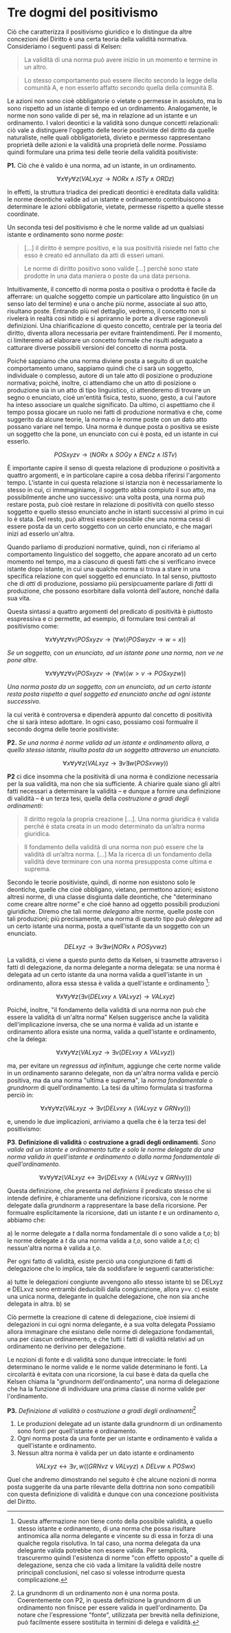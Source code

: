 # Tre dogmi del positivismo

Ciò che caratterizza il positivismo giuridico e lo distingue da altre concezioni del Diritto è una certa teoria della validità normativa.
Consideriamo i seguenti passi di Kelsen:

> La validità di una norma può avere inizio in un momento e termine in un altro.

> Lo stesso comportamento può essere illecito secondo la legge della comunità A, e non esserlo affatto secondo quella della comunità B.

Le azioni non sono cioè obbligatorie o vietate o permesse in assoluto, ma lo sono rispetto ad un istante di tempo ed un ordinamento.
Analogamente, le norme non sono valide di per sé, ma in relazione ad un istante e un ordinamento. I valori deontici e la validità sono dunque
concetti relazionali: ciò vale a distinguere l'oggetto delle teorie positiviste del diritto da quelle naturaliste, nelle quali obbligatorietà,
divieto e permesso rappresentano proprietà delle azioni e la validità una proprietà delle norme. Possiamo quindi formulare una prima tesi
delle teorie della validità positiviste:

**P1.** Ciò che è valido è una norma, ad un istante, in un ordinamento.

$$
∀x∀y∀z (VALxyz \to NORx \land ISTy \land ORDz)
$$

In effetti, la struttura triadica dei predicati deontici è ereditata dalla validità: le norme deontiche valide ad un istante e ordinamento
contribuiscono a determinare le azioni obbligatorie, vietate, permesse rispetto a quelle stesse coordinate.

Un seconda tesi del positivismo è che le norme valide ad un qualsiasi istante e ordinamento sono norme *poste*:

> […] il diritto è sempre positivo, e la sua positività risiede nel fatto che esso è
  creato ed annullato da atti di esseri umani.

> Le norme di diritto positivo sono valide […] perché sono state prodotte in
   una data maniera o poste da una data persona.

Intuitivamente, il concetto di norma posta o positiva o prodotta è facile da afferrare: un qualche soggetto
compie un particolare atto linguistico (in un senso lato del termine) e una o anche più norme, associate al suo atto,
risultano poste. Entrando più nel dettaglio, vedremo, il concetto non si rivelerà in realtà così nitido e si apriranno
le porte a diverse ragionevoli definizioni. Una chiarificazione di questo concetto, centrale per la teoria del diritto,
diventa allora necessaria per evitare fraintendimenti. Per il momento, ci limiteremo ad elaborare un concetto formale
che risulti adeguato a catturare diverse possibili versioni del concetto di norma posta.

Poiché sappiamo che una norma diviene posta a seguito di un qualche comportamento umano, sappiamo quindi che ci sarà un soggetto,
individuale o complesso, autore di un tale atto di posizione o produzione normativa; poiché, inoltre, ci attendiamo che un atto di posizione
o produzione sia in un atto di tipo linguistico, ci attenderemo di trovare un segno o enunciato, cioè un'entità fisica, testo, suono, gesto,
a cui l'autore ha inteso associare un qualche significato.
Da ultimo, ci aspettiamo che il tempo possa giocare un ruolo nei fatti di produzione normativa e che, come suggerito da alcune teorie,
la norma o le norme poste con un dato atto possano variare nel tempo.
Una norma è dunque posta o positiva se esiste un soggetto che la pone, un enunciato con cui è posta, ed un istante in cui esserlo.

$$
POSxyzv \to (NORx \land SOGy \land ENCz \land ISTv)
$$

È importante capire il senso di questa relazione di produzione o positività a quattro argomenti, e in particolare capire a cosa debba riferirsi
l'argomento tempo. L'istante in cui questa relazione si istanzia non è necessariamente lo stesso in cui, ci immmaginiamo, il soggetto
abbia compiuto il suo atto, ma possibilmente anche uno successivo: una volta posta, una norma può restare posta, può cioè restare in relazione
di positività con quello stesso soggetto e quello stesso enunciato anche in istanti successivi al primo in cui lo è stata. Del resto,
può altresì essere possibile che una norma cessi di essere posta da un certo soggetto con un certo enunciato, e che magari inizi ad esserlo un'altra.

Quando parliamo di produzioni normative, quindi, non ci riferiamo al comportamento linguistico del soggetto, che appare ancorato
ad un certo momento nel tempo, ma a ciascuno di questi fatti che si verificano invece istante dopo istante, in cui una qualche
norma si trova a stare in una specifica relazione con quel soggetto ed enunciato. In tal senso, piuttosto che di *atti*
di produzione, possiamo più persipcuamente parlare di *fatti* di produzione, che possono esorbitare dalla volontà dell'autore,
nonché dalla sua vita.

Questa sintassi a quattro argomenti del predicato di positività è piuttosto esspressiva e ci permette, ad esempio,
di formulare tesi centrali al positivismo come:

$$
∀x∀y∀z∀v (POSxyzv \to (∀w)(POSwyzv \to w=x))
$$

*Se un soggetto, con un enunciato, ad un istante pone una norma, non ve ne pone altre.*

$$
∀x∀y∀z∀v (POSxyzv \to (∀w)(w>v \to POSxyzw))
$$

*Una norma posta da un soggetto, con un enunciato, ad un certo istante resta posta rispetto a quel soggetto ed enunciato anche ad ogni istante
successivo.*

la cui verità è controversa e dipenderà appunto dal concetto di positività che si sarà inteso adottare.
In ogni caso, possiamo così formualre il secondo dogma delle teorie positiviste:

**P2.** *Se una norma è norme valida ad un istante e ordinamento allora, a quello stesso istante, risulta posta da un soggetto
attraverso un enunciato.*

$$
∀x∀y∀z(VALxyz \to ∃v∃w (POSxvwy))
$$

**P2** ci dice insomma che la positività di una norma è condizione necessaria per la sua validità, ma non che sia sufficiente.
A chiarire quale siano gli altri fatti necessari a determinare la validità – e dunque a fornire una definizione di validità –
è un terza tesi, quella della *costruzione a gradi degli ordinamenti*:

> Il diritto regola la propria creazione […]. Una norma giuridica è valida
  perché è stata creata in un modo determinato da un’altra norma giuridica.

> Il fondamento della validità di una norma non può essere che la validità
  di un’altra norma. […] Ma la ricerca di un fondamento della validità deve
  terminare con una norma presupposta come ultima e suprema.

Secondo le teorie positiviste, quindi, di norme non esistono solo le deontiche, quelle che cioè obbligano,
vietano, permettono azioni; esistono altresì norme, di una classe disgiunta dalle deontiche, che "determinano
come creare altre norme" e che cioè hanno ad oggetto possibili produzioni giuridiche. Diremo che tali norme
*delegano* altre norme, quelle poste con tali produzioni; più precisamente, una norma di questo tipo
può *delegare* ad un certo istante una norma, posta a quell'istante da un soggetto con un enunciato.

$$
DELxyz \to ∃v∃w (NORx \land POSyvwz)
$$

La validità, ci viene a questo punto detto da Kelsen, si trasmette attraverso i fatti di delegazione,
da norma delegante a norma delegata: se una norma è delegata ad un certo istante da una norma valida
a quell'istante in un ordinamento, allora essa stessa è valida a quell'istante e ordinamento [^1]:

$$
∀x∀y∀z(∃v(DELvxy \land VALvyz) \to VALxyz)
$$

Poiché, inoltre, "il fondamento della validità di una norma non può che essere la validità di un'altra norma"
Kelsen suggerisce anche la validità dell'implicazione inversa, che se una norma è valida ad un istante e ordinamento
allora esiste una norma, valida a quell'istante e ordinamento, che la delega:

$$
∀x∀y∀z(VALxyz \to ∃v(DELvxy \land VALvyz))
$$

ma, per evitare un *regressus ad infinitum*, aggiunge che certe norme valide in un ordinamento
saranno delegate, non da un'altra norma valida e perciò positiva, ma da una norma "ultima e suprema",
la *norma fondamentale* o *grundnorm* di quell'ordinamento. La tesi da ultimo formulata si trasforma perciò in:

$$
∀x∀y∀z(VALxyz \to ∃v(DELvxy \land (VALvyz \lor GRNvy)))
$$

e, unendo le due implicazioni, arriviamo a quella che è la terza tesi del positivismo:

**P3**. **Definizione di validità** o **costruzione a gradi degli ordinamenti**. *Sono valide
ad un istante e ordinamento tutte e solo le norme delegate da una norma valida in quell'istante e
ordinamento o dalla norma fondamentale di quell'ordinamento.*

$$
∀x∀y∀z(VALxyz \leftrightarrow ∃v(DELvxy \land (VALvyz \lor GRNvy)))
$$

Questa definizione, che presenta nel *definiens* il predicato stesso che si intende definire, è chiaramente
una definizione ricorsiva, con le norme delegate dalla *grundnorm* a rappresentare la base
della ricorsione. Per formualre esplicitamente la ricorsione, dati un istante *t* e un ordinamento *o*,
abbiamo che:

a) le norme delegate a *t* dalla norma fondamentale di *o* sono valide a *t*,*o*;
b) le norme delegate a *t* da una norma valida a *t*,*o*, sono valide a *t*,*o*;
c) nessun'altra norma è valida a *t*,*o*.

Per ogni fatto di validità, esiste perciò una congiunzione di fatti di delegazione che lo implica, tale da
soddisfare le seguenti caratteristiche:

a) tutte le delegazioni congiunte avvengono allo stesso istante
b) se DELxyz e DELxvz sono entrambi deducibili dalla congiunzione, allora y=v.
c) esiste una unica norma, delegante in qualche delegazione, che non sia anche delegata in altra.
b) se 



[^1]: Questa affermazione non tiene conto della possibile validità, a quello stesso istante e ordinamento, di una norma
che possa risultare antinomica alla norma delegante e vincente su di essa in forza di una qualche regola risolutiva.
In tal caso, una norma delegata da una delegante valida potrebbe non essere valida.
Per semplicità, trascurermo quindi l'esistenza di norme "con effetto opposto" a quelle di delegazione, senza
che ciò vada a limitare la validità delle nostre principali conclusioni, nel caso si volesse introdurre questa
complicazione.

Ciò permette la creazione di catene di delegazione, cioè insiemi di delegazioni in cui ogni norma delegante,
è a sua volta delegata 
Possiamo allora immaginare che esistano delle norme di delegazione fondamentali, una per ciascun ordinamento,
e che tutti i fatti di validità relativi ad un ordinamento ne derivino per delegazione.




Le nozioni di fonte e di validità sono dunque intrecciate: le fonti determinano le norme valide e le norme valide determinano le fonti.
La circolarità è evitata con una ricorsione, la cui base è data da quella che Kelsen chiama la "grundnorm dell'ordinamento",
una norma di delegazione che ha la funzione di individuare una prima classe di norme valide per l'ordinamento.

**P3.** *Definizione di validità o costruzione a gradi degli ordinamenti*[^2]
1. Le produzioni delegate ad un istante dalla grundnorm di un ordinamento sono fonti per quell'istante e ordinamento.
2. Ogni norma posta da una fonte per un istante e ordinamento è valida a quell'istante e ordinamento.
3. Nessun altra norma è valida per un dato istante e ordinamento

$$
VALxyz \leftrightarrow \exists v,w ((GRNvz \lor VALvyz) \land DELvw \land POSwx)
$$

[^2]: La grundnorm di un ordinamento non è una norma posta. Coerentemente con P2, in questa definizione la grundnorm di un ordinamento
non finisce per essere valida in quell'ordinamento. Da notare che l'espressione "fonte", utilizzata per brevità nella definizione,
può facilmente essere sostituita in termini di delega e validità.

Quel che andremo dimostrando nel seguito è che alcune nozioni di norma posta suggerite da una parte rilevante della dottrina non sono
compatibili con questa definizione di validità e dunque con una concezione positivista del Diritto.




